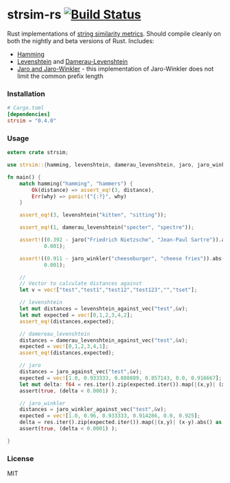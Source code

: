 # strsim-rs [![Build Status](https://travis-ci.org/dguo/strsim-rs.svg?branch=master)](https://travis-ci.org/dguo/strsim-rs)

Rust implementations of [string similarity metrics]. Should compile cleanly on both the nightly and beta versions of Rust. Includes:
  - [Hamming]
  - [Levenshtein] and [Damerau-Levenshtein]
  - [Jaro and Jaro-Winkler] - this implementation of Jaro-Winkler does not limit the common prefix length

### Installation

```toml
# Cargo.toml
[dependencies]
strsim = "0.4.0"
```

### Usage

```rust
extern crate strsim;

use strsim::{hamming, levenshtein, damerau_levenshtein, jaro, jaro_winkler, levenshtein_against_vec, damerau_levenshtein_against_vec, jaro_against_vec, jaro_winkler_against_vec};

fn main() {
    match hamming("hamming", "hammers") {
        Ok(distance) => assert_eq!(3, distance),
        Err(why) => panic!("{:?}", why)
    }

    assert_eq!(3, levenshtein("kitten", "sitting"));

    assert_eq!(1, damerau_levenshtein("specter", "spectre"));

    assert!((0.392 - jaro("Friedrich Nietzsche", "Jean-Paul Sartre")).abs() <
            0.001);

    assert!((0.911 - jaro_winkler("cheeseburger", "cheese fries")).abs() <
            0.001);

    //
    // Vector to calculate distances against
    let v = vec!["test","test1","test12","test123","","tset"];

    // levenshtein
    let mut distances = levenshtein_against_vec("test",&v);
    let mut expected = vec![0,1,2,3,4,2];
    assert_eq!(distances,expected);

    // damereau_levenshtein
    distances = damerau_levenshtein_against_vec("test",&v);
    expected = vec![0,1,2,3,4,1];
    assert_eq!(distances,expected);

    // jaro
    distances = jaro_against_vec("test",&v);
    expected = vec![1.0, 0.933333, 0.888889, 0.857143, 0.0, 0.916667];
    let mut delta: f64 = res.iter().zip(expected.iter()).map(|(x,y)| (x-y).abs() as f64 ).fold(0.0, |x,y| x+y as f64);
    assert(true, (delta < 0.0001) ); 

    // jaro_winkler
    distances = jaro_winkler_against_vec("test",&v);
    expected = vec![1.0, 0.96, 0.933333, 0.914286, 0.0, 0.925];
    delta = res.iter().zip(expected.iter()).map(|(x,y)| (x-y).abs() as f64 ).fold(0.0, |x,y| x+y as f64);
    assert(true, (delta < 0.0001) ); 

}
```

### License

MIT

[string similarity metrics]:http://en.wikipedia.org/wiki/String_metric
[Damerau-Levenshtein]:http://en.wikipedia.org/wiki/Damerau%E2%80%93Levenshtein_distance
[Jaro and Jaro-Winkler]:http://en.wikipedia.org/wiki/Jaro%E2%80%93Winkler_distance
[Levenshtein]:http://en.wikipedia.org/wiki/Levenshtein_distance
[Hamming]:http://en.wikipedia.org/wiki/Hamming_distance
